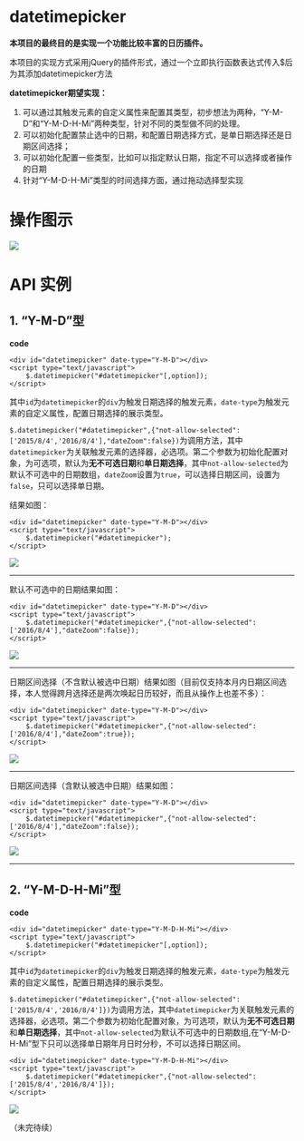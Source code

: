 # datetimepicker

**本项目的最终目的是实现一个功能比较丰富的日历插件。**

本项目的实现方式采用jQuery的插件形式，通过一个立即执行函数表达式传入$后为其添加datetimepicker方法

**datetimepicker期望实现：**

1. 可以通过其触发元素的自定义属性来配置其类型，初步想法为两种，“Y-M-D”和“Y-M-D-H-Mi”两种类型，针对不同的类型做不同的处理。
2. 可以初始化配置禁止选中的日期，和配置日期选择方式，是单日期选择还是日期区间选择；
2. 可以初始化配置一些类型，比如可以指定默认日期，指定不可以选择或者操作的日期
3. 针对“Y-M-D-H-Mi”类型的时间选择方面，通过拖动选择型实现

# 操作图示 #

![](http://i.imgur.com/iZHUPCz.png)

# API 实例 #

## 1. “Y-M-D”型 ##

**code**

    <div id="datetimepicker" date-type="Y-M-D"></div>
    <script type="text/javascript">
    	$.datetimepicker("#datetimepicker"[,option]);
    </script>

其中`id`为`datetimepicker`的`div`为触发日期选择的触发元素，`date-type`为触发元素的自定义属性，配置日期选择的展示类型。

`$.datetimepicker("#datetimepicker",{"not-allow-selected":['2015/8/4','2016/8/4'],"dateZoom":false})`为调用方法，其中`datetimepicker`为关联触发元素的选择器，必选项。第二个参数为初始化配置对象，为可选项，默认为**无不可选日期**和**单日期选择**，其中`not-allow-selected`为默认不可选中的日期数组，`dateZoom`设置为`true`，可以选择日期区间，设置为`false`，只可以选择单日期。

结果如图：

    <div id="datetimepicker" date-type="Y-M-D"></div>
    <script type="text/javascript">
    	$.datetimepicker("#datetimepicker");
    </script>

![](http://i.imgur.com/gaLbsbl.png)


----------


默认不可选中的日期结果如图：

	<div id="datetimepicker" date-type="Y-M-D"></div>
	<script type="text/javascript">
		$.datetimepicker("#datetimepicker",{"not-allow-selected":['2016/8/4'],"dateZoom":false});
	</script>

![](http://i.imgur.com/Ceje0Pf.png)


----------


日期区间选择（不含默认被选中日期）结果如图（目前仅支持本月内日期区间选择，本人觉得跨月选择还是两次唤起日历较好，而且从操作上也差不多）：

	<div id="datetimepicker" date-type="Y-M-D"></div>
	<script type="text/javascript">
		$.datetimepicker("#datetimepicker",{"not-allow-selected":['2016/8/4'],"dateZoom":true});
	</script>

![](http://i.imgur.com/7cNavZs.png)


----------


日期区间选择（含默认被选中日期）结果如图：

	<div id="datetimepicker" date-type="Y-M-D"></div>
	<script type="text/javascript">
		$.datetimepicker("#datetimepicker",{"not-allow-selected":['2016/8/4'],"dateZoom":false});
	</script>

![](http://i.imgur.com/P1FZtYd.png)


----------

## 2. “Y-M-D-H-Mi”型 ##

**code**

    <div id="datetimepicker" date-type="Y-M-D-H-Mi"></div>
    <script type="text/javascript">
    	$.datetimepicker("#datetimepicker"[,option]);
    </script>

其中`id`为`datetimepicker`的`div`为触发日期选择的触发元素，`date-type`为触发元素的自定义属性，配置日期选择的展示类型。

`$.datetimepicker("#datetimepicker",{"not-allow-selected":['2015/8/4','2016/8/4']})`为调用方法，其中`datetimepicker`为关联触发元素的选择器，必选项。第二个参数为初始化配置对象，为可选项，默认为**无不可选日期**和**单日期选择**，其中`not-allow-selected`为默认不可选中的日期数组,在“Y-M-D-H-Mi”型下只可以选择单日期年月日时分秒，不可以选择日期区间。

    <div id="datetimepicker" date-type="Y-M-D-H-Mi"></div>
    <script type="text/javascript">
    	$.datetimepicker("#datetimepicker",{"not-allow-selected":['2015/8/4','2016/8/4']});
    </script>

![](http://i.imgur.com/aqC4Vkd.png)


（未完待续）